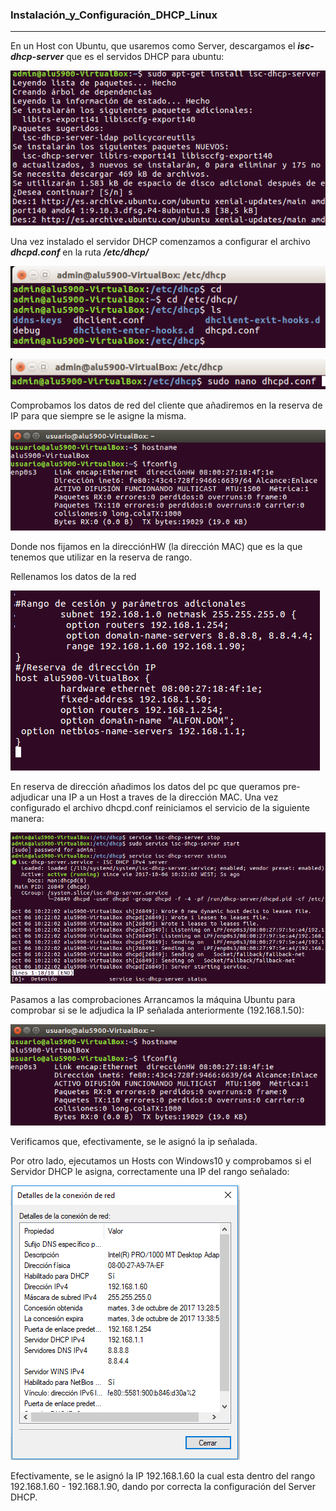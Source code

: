 ### Instalación_y_Configuración_DHCP_Linux ###
____

En un Host con Ubuntu, que usaremos como Server, descargamos el ***isc-dhcp-server*** que es el servidos DHCP para ubuntu:

![img](./images/1_intalaciondhcpserver.png)


Una vez instalado el servidor DHCP comenzamos a configurar el archivo ***dhcpd.conf***  en la ruta ***/etc/dhcp/***

![img](./images/2.png)

![img](./images/3.png)


Comprobamos los datos de red del cliente que añadiremos en la reserva de IP para que siempre se le asigne la misma.

![img](./images/datos_cliente.png)

Donde nos fijamos en la direcciónHW (la dirección MAC) que es la que tenemos que utilizar en la reserva de rango.

Rellenamos los datos de la red

![img](./images/rango_reserva_ok.png)

En reserva de dirección añadimos los datos del pc que queramos pre-adjudicar una IP a un Host a traves de la dirección MAC.
Una vez configurado el archivo dhcpd.conf reiniciamos el servicio de la siguiente manera:

![img](./images/reinicio_servicio.png)

Pasamos a las comprobaciones
Arrancamos la máquina Ubuntu para comprobar si se le adjudica la IP señalada anteriormente (192.168.1.50):

![img](./images/datos_cliente.png)

Verificamos que, efectivamente, se le asignó la ip señalada.

Por otro lado, ejecutamos un Hosts con Windows10 y comprobamos si el Servidor DHCP le asigna, correctamente una IP del rango señalado:

![img](./images/comprobacion_cliente_windows.png)

Efectivamente, se le asignó la IP 192.168.1.60 la cual esta dentro del rango 192.168.1.60 - 192.168.1.90, dando por correcta la configuración del Server DHCP.
